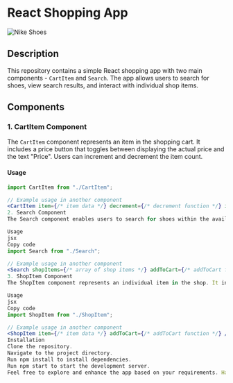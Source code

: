 # React Shopping App

![Nike Shoes](https://i.pinimg.com/236x/1f/9d/ca/1f9dcac4e16c4b2582b43f70cfb0f630.jpg)

## Description

This repository contains a simple React shopping app with two main components - `CartItem` and `Search`. The app allows users to search for shoes, view search results, and interact with individual shop items.

## Components

### 1. CartItem Component

The `CartItem` component represents an item in the shopping cart. It includes a price button that toggles between displaying the actual price and the text "Price". Users can increment and decrement the item count.

#### Usage

```jsx
import CartItem from "./CartItem";

// Example usage in another component
<CartItem item={/* item data */} decrement={/* decrement function */} increment={/* increment function */} />
2. Search Component
The Search component enables users to search for shoes within the available shop items. It includes a search input, a search button, and displays the search results using the ShopItem component.

Usage
jsx
Copy code
import Search from "./Search";

// Example usage in another component
<Search shopItems={/* array of shop items */} addToCart={/* addToCart function */} />
3. ShopItem Component
The ShopItem component represents an individual item in the shop. It includes an image, name, description, price, and an "ADD TO CART" button that dynamically changes based on the item's inCart status.

Usage
jsx
Copy code
import ShopItem from "./ShopItem";

// Example usage in another component
<ShopItem item={/* item data */} addToCart={/* addToCart function */} />
Installation
Clone the repository.
Navigate to the project directory.
Run npm install to install dependencies.
Run npm start to start the development server.
Feel free to explore and enhance the app based on your requirements. Happy coding!
